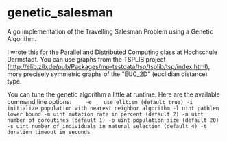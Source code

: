 # genetic_salesman
A go implementation of the Travelling Salesman Problem using a Genetic
Algorithm.

I wrote this for the Parallel and Distributed Computing class at Hochschule
Darmstadt. You can use graphs from the TSPLIB project
(http://elib.zib.de/pub/Packages/mp-testdata/tsp/tsplib/tsp/index.html), more
precisely symmetric graphs of the "EUC_2D" (euclidian distance) type.

You can tune the genetic algorithm a little at runtime. Here are the available
command line options:
`    -e    use elitism (default true)
    -i    initialize population with nearest neighbor algorithm
    -l uint
          pathlen lower bound
    -m uint
          mutation rate in percent (default 2)
    -n uint
          number of goroutines (default 1)
    -p uint
          population size (default 20)
    -s uint
          number of individuals in natural selection (default 4)
    -t duration
          timeout in seconds`
